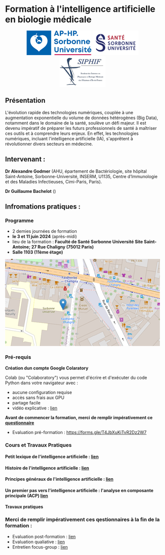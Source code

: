 # Formation à l'intelligence artificielle en biologie médicale

<p align="center">
  <img src="Images/logo_sorbonne_aphp.jpg" width=ZZ" height="80">
  <img src="Images/SU-sorbonne.webp" width="150" height="80">
  <img src="Images/siphif.jpg" width="150" height="100">
</p>

<p align="center">
  
</p>


## Présentation
L'évolution rapide des technologies numériques, couplée à une augmentation exponentielle du volume de données hétérogènes (Big Data), notamment dans le domaine de la santé, soulève un défi majeur. Il est devenu impératif de préparer les futurs professionnels de santé à maîtriser ces outils et à comprendre leurs enjeux. En effet, les technologies numériques, incluant l'intelligence artificielle (IA), s'apprêtent à révolutionner divers secteurs en médecine.

## Intervenant :
**Dr Alexandre Godmer** (AHU, épartement de Bactériologie, site hôpital Saint-Antoine, Sorbonne-Université, INSERM, U1135, Centre d’Immunologie et des Maladies Infectieuses, Cimi-Paris, Paris).

**Dr Guillaume Bachelot** () 

## Infromations pratiques :

### Programme
- 2 demies journées de formation 
- **le 3 et 11 juin 2024** (après-midi)
- lieu de la formation : **Faculté de Santé Sorbonne Université Site Saint-Antoine; 27 Rue Chaligny (75012 Paris)**
- **Salle 1103 (11ème étage)**
<p align="center">
  <img src="Images/lieuSU.png">
</p>


### Pré-requis
**Création dun compte Google Colaratory**

 Colab (ou "Colaboratory") vous permet d'écrire et d'exécuter du code Python dans votre navigateur avec :

- aucune configuration requise
- accès sans frais aux GPU
- partage facile
- vidéo explicative : [lien](https://www.youtube.com/watch?v=inN8seMm7UI)

**Avant de commencer la formation, merci de remplir impérativement ce [questionnaire](https://forms.gle/T4JbXuKiTvR2Dz2W7)**
- Evaluation pré-formation : https://forms.gle/T4JbXuKiTvR2Dz2W7

### Cours et Travaux Pratiques

#### Petit lexique de l'intelligence artificielle : [lien](Cours/LexiqueIA.md)

#### Histoire de l'intelligence artificielle : [lien](Cours/HistoireIA.md)

#### Principes généraux de l'intelligence artificielle : [lien](Cours/PGIA.md)

#### Un premier pas vers l'intelligence artificielle : l'analyse en composante principale (ACP) [lien](Cours/cours_PCA_ia)

#### Travaux pratiques

### Merci de remplir impérativement ces qestionnaires à la fin de la formation :
- Evaluation post-formation : [lien](https://forms.gle/BMfgQwdiQMFd1XJZ8)
- Evaluation qualiative : [lien](https://forms.gle/7t5U6ZEfNQ8B6Ax7A)
- Entretien focus-group : [lien](https://forms.gle/EfqNN5AKpHWHXUgZ7)
